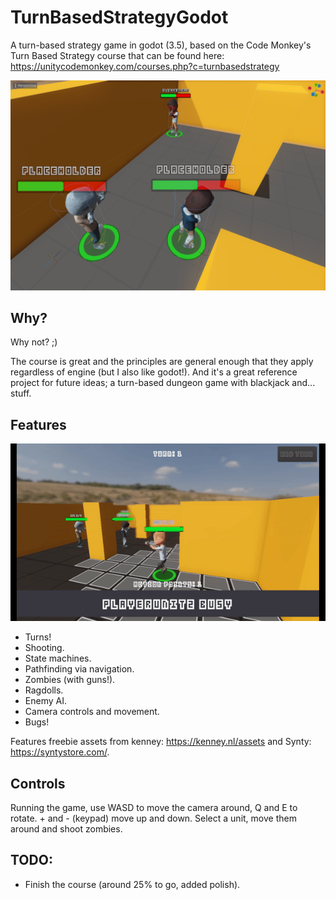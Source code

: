 # TurnBasedStrategyGodot
A turn-based strategy game in godot (3.5), based on the Code Monkey's Turn Based Strategy course that can be found here: https://unitycodemonkey.com/courses.php?c=turnbasedstrategy

![Title](Assets/turn-based-dev2.png)

## Why?

Why not? ;)

The course is great and the principles are general enough that they apply regardless of engine (but I also like godot!). And it's a great reference project for future ideas; a turn-based dungeon game with blackjack and... stuff.

## Features

![Action](Assets/turn-based.gif)

- Turns!
- Shooting.
- State machines.
- Pathfinding via navigation.
- Zombies (with guns!).
- Ragdolls.
- Enemy AI.
- Camera controls and movement.
- Bugs!

Features freebie assets from kenney: https://kenney.nl/assets and Synty: https://syntystore.com/.

## Controls

Running the game, use WASD to move the camera around, Q and E to rotate. + and - (keypad) move up and down. Select a unit, move them around and shoot zombies.

## TODO:

- Finish the course (around 25% to go, added polish).
